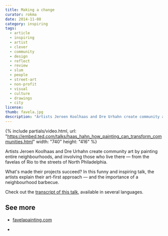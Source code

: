 ```yaml
---
title: Making a change
curator: rokma
date: 2014-11-08
category: inspiring
tags:
  - article
  - inspiring
  - artist
  - clever
  - community
  - design
  - reflect
  - review
  - slum
  - people
  - street-art
  - non-profit
  - visual
  - culture
  - drawings
  - city
license:
thumb: favela.jpg
description: "Artists Jeroen Koolhaas and Dre Urhahn create community art by painting entire neighbourhoods, and involving those who live there — from the favelas of Rio to the streets of North Philadelphia."
---
```


{% include partials/video.html, url: "https://embed.ted.com/talks/haas_hahn_how_painting_can_transform_communities.html" width: "740" height: "416" %}

Artists Jeroen Koolhaas and Dre Urhahn create community art by painting entire neighbourhoods, and involving those who live there — from the favelas of Rio to the streets of North Philadelphia.

What's made their projects succeed? In this funny and inspiring talk, the artists explain their art-first approach — and the importance of a neighbourhood barbecue.

Check out the <a   href="http://www.ted.com/talks/haas_hahn_how_painting_can_transform_communities/transcript?language=en">transcript of this talk</a>, available in several languages.


## See more

- <a   href="http://www.favelapainting.com">favelapainting.com</a>

- &nbsp;
